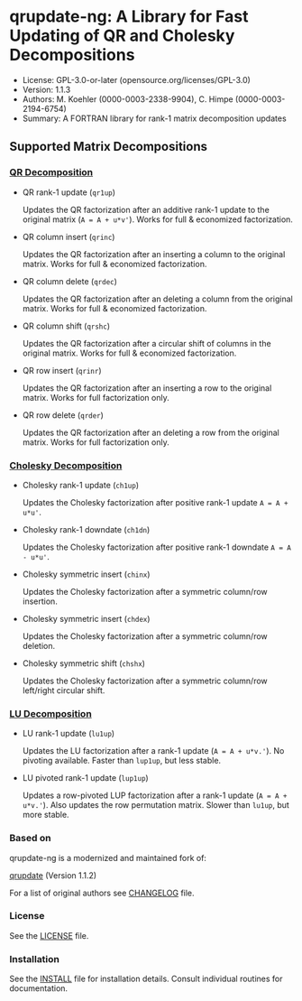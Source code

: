 qrupdate-ng: A Library for Fast Updating of QR and Cholesky Decompositions
==========================================================================

* License: GPL-3.0-or-later (opensource.org/licenses/GPL-3.0)
* Version: 1.1.3
* Authors: M. Koehler (0000-0003-2338-9904), C. Himpe (0000-0003-2194-6754)
* Summary: A FORTRAN library for rank-1 matrix decomposition updates

## Supported Matrix Decompositions

### [QR Decomposition](https://en.wikipedia.org/wiki/QR_decomposition)

* QR rank-1 update (`qr1up`)

    Updates the QR factorization after an additive rank-1 update to the original matrix (`A = A + u*v'`).
    Works for full & economized factorization.

* QR column insert (`qrinc`)

    Updates the QR factorization after an inserting a column to the original matrix.
    Works for full & economized factorization.

* QR column delete (`qrdec`)

    Updates the QR factorization after an deleting a column from the original matrix.
    Works for full & economized factorization.

* QR column shift (`qrshc`)

    Updates the QR factorization after a circular shift of columns in  the original matrix.
    Works for full & economized factorization.

* QR row insert (`qrinr`)

    Updates the QR factorization after an inserting a row to the original matrix.
    Works for full factorization only.

* QR row delete (`qrder`)

    Updates the QR factorization after an deleting a row from the original matrix.
    Works for full factorization only.

### [Cholesky Decomposition](https://en.wikipedia.org/wiki/Cholesky_decomposition)

* Cholesky rank-1 update (`ch1up`)

    Updates the Cholesky factorization after positive rank-1 update `A = A + u*u'`.

* Cholesky rank-1 downdate (`ch1dn`)

    Updates the Cholesky factorization after positive rank-1 downdate `A = A - u*u'`.

* Cholesky symmetric insert (`chinx`)

    Updates the Cholesky factorization after a symmetric column/row insertion.

* Cholesky symmetric insert (`chdex`)

    Updates the Cholesky factorization after a symmetric column/row deletion.

* Cholesky symmetric shift (`chshx`)

    Updates the Cholesky factorization after a symmetric column/row left/right circular shift.

### [LU Decomposition](https://en.wikipedia.org/wiki/LU_decomposition)

* LU rank-1 update (`lu1up`)

    Updates the LU factorization after a rank-1 update (`A = A + u*v.'`).
    No pivoting available. Faster than `lup1up`, but less stable.

* LU pivoted rank-1 update (`lup1up`)

    Updates a row-pivoted LUP factorization after a rank-1 update (`A = A + u*v.'`).
    Also updates the row permutation matrix. Slower than `lu1up`, but more stable.

### Based on

qrupdate-ng is a modernized and maintained fork of:

[qrupdate](https://sourceforge.net/p/qrupdate) (Version 1.1.2)

For a list of original authors see [CHANGELOG](CHANGELOG) file.

### License

See the [LICENSE](LICENSE) file.

### Installation

See the [INSTALL](INSTALL.md) file for installation details.
Consult individual routines for documentation.
